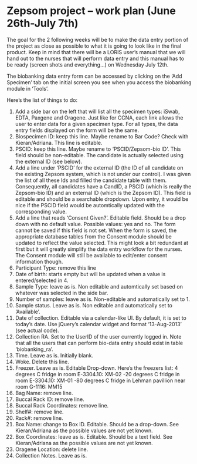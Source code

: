 # Zepsom project – work plan (June 26th-July 7th)

The goal for the 2 following weeks will be to make the data entry portion of the project as close as possible to what it is going to look like in the final product. Keep in mind that there will be a LORIS user’s manual that we will hand out to the nurses that will perform data entry and this manual has to be ready (screen shots and everything...) on Wednesday July 12th.

The biobanking data entry form can be accessed by clicking on the ‘Add Specimen’ tab on the initial screen you see when you access the biobanking module in ‘Tools’. 

Here’s the list of things to do:

1. Add a side bar on the left that will list all the specimen types: iSwab, EDTA, Paxgene and Oragene. Just like for CCNA, each link allows the user to enter data for a given specimen type. For all types, the data entry fields displayed on the form will be the same.
2. Biospecimen ID: keep this line. Maybe rename to Bar Code? Check with Kieran/Adriana. This line is editable.
3. PSCID: keep this line. Maybe rename to ‘PSCID/Zepsom-bio ID’. This field should be non-editable. The candidate is actually selected using the external ID (see below).
4. Add a line under ‘PSCID’ for the external ID (the ID of all candidate on the existing Zepsom system, which is not under our control). I was given the list of all these Ids and filled the candidate table with them. Consequently, all candidates have a CandID, a PSCID (which is really the Zepsom-bio ID) and an external ID (which is the Zepsom ID). This field is editable and should be a searchable dropdown. Upon entry, it would be nice if the PSCID field would be automtically updated with the corresponding value.
5. Add a line that reads ‘Consent Given?’. Editable field. Should be a drop down with no default value. Possible values: yes and no. The form cannot be saved if this field is not set. When the form is saved, the appropriate database tables from the Consent module should be updated to reflect the value selected. This might look a bit redundant at first but it will greatly simplify the data entry workflow for the nurses. The Consent module will still be available to edit/enter consent information though.
6. Participant Type: remove this line
7. Date of birth: starts empty but will be updated when a value is entered/selected in 4.
8. Sample Type: leave as is. Non editable and automtically set based on whatever was selected in the side bar.
9. Number of samples: leave as is. Non-editable and automatically set to 1.
10. Sample status. Leave as is. Non editable and automatically set to ‘Available’.
11. Date of collection. Editable via a calendar-like UI. By default, it is set to today’s date. Use jQuery’s calendar widget and format ‘13-Aug-2013’ (see actual code).
12. Collection RA. Set to the UserID of the user currently logged in. Note that all the users that can perform bio-data entry should exist in table ‘biobanking_ra’.
13. Time. Leave as is. Initially blank.
14. Woke. Delete this line.
15. Freezer. Leave as is. Editable Drop-down. Here’s the freezers list:
4 degrees C fridge in room E-3304.10: XM-02
-20 degrees C fridge in room E-3304.10: XM-01
-80 degrees C fridge in Lehman pavillion near room G-1116: MM15
16. Bag Name: remove line.
17. Buccal Rack ID: remove line.
18. Buccal Rack Coordinates: remove line.
19. Shelf#: remove line.
20. Rack#: remove line.
21. Box Name: change to Box ID. Editable. Should be a drop-down. See Kieran/Adriana as the possible values are not yet known.
22. Box Coordinates: leave as is. Editable. Should be a text field. See Kieran/Adriana as the possible values are not yet known.
23. Oragene Location: delete line.
24. Collection Notes. Leave as is.


